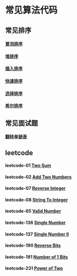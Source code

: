 # 常见算法代码

## 常见排序
#### [冒泡排序][Bubble]
#### [堆排序][Heap]
#### [插入排序][Insert]
#### [快速排序][Quick]
#### [选择排序][Select]
#### [希尔排序][Shell]

## 常见面试题
#### [翻转单链表][Reverse]

## leetcode
#### leetcode-01 [Two Sum][001]
#### leetcode-02 [Add Two Numbers][002]
#### leetcode-07 [Reverse Integer][007]
#### leetcode-08 [String To Integer][008]
#### leetcode-65 [Valid Number][065]
#### leetcode-136 [Single Number][136]
#### leetcode-137 [Single Number II][137]
#### leetcode-190 [Reverse Bits][190]
#### leetcode-191 [Number of 1 Bits][191]
#### leetcode-231 [Power of Two][231]



[Bubble]: https://github.com/NicoleRobin/algorithm/blob/master/Algorithm/BubbleSort/BubbleSort.cpp
[Heap]: https://github.com/NicoleRobin/algorithm/blob/master/Algorithm/HeapSort/HeapSort.cpp
[Insert]: https://github.com/NicoleRobin/algorithm/blob/master/Algorithm/InsertSort/InsertSort.cpp
[Quick]: https://github.com/NicoleRobin/algorithm/blob/master/Algorithm/QuickSort/QuickSort.cpp
[Select]: https://github.com/NicoleRobin/algorithm/blob/master/Algorithm/SelectSort/SelectSort.cpp
[Shell]: https://github.com/NicoleRobin/algorithm/blob/master/Algorithm/ShellSort/ShellSort.cpp

[Reverse]: https://github.com/NicoleRobin/algorithm/blob/master/Algorithm/ReverseList/ReverseList.cpp

[001]: https://github.com/NicoleRobin/algorithm/blob/master/Algorithm/TwoSum/TwoSum.cpp
[002]: https://github.com/NicoleRobin/algorithm/blob/master/Algorithm/AddTwoNumbers/AddTwoNumbers.cpp
[007]: https://github.com/NicoleRobin/algorithm/blob/master/Algorithm/ReverseInteger/ReverseInteger.cpp
[008]: https://github.com/NicoleRobin/algorithm/blob/master/Algorithm/StringToInteger/StringToInteger.cpp
[065]: https://github.com/NicoleRobin/algorithm/blob/master/Algorithm/ValidNumber/ValidNumber.cpp
[136]: https://github.com/NicoleRobin/algorithm/blob/master/Algorithm/SingleNumber/SingleNumber.cpp
[137]: https://github.com/NicoleRobin/algorithm/blob/master/Algorithm/SingleNumberII/SingleNumberII.cpp
[190]: https://github.com/NicoleRobin/algorithm/blob/master/Algorithm/ReverseBits/ReverseBits.cpp
[191]: https://github.com/NicoleRobin/algorithm/blob/master/Algorithm/NumberOf1Bits/NumberOf1Bits.cpp
[231]: https://github.com/NicoleRobin/algorithm/blob/master/Algorithm/PowerOfTwo/PowerOfTwo.cpp


